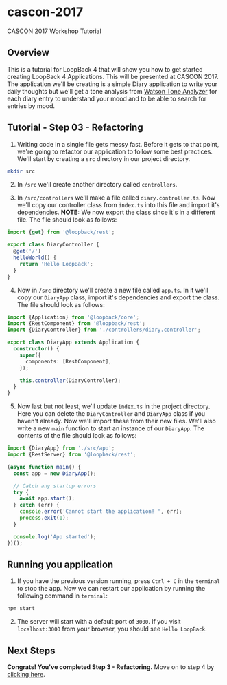 # cascon-2017
CASCON 2017 Workshop Tutorial

## Overview
This is a tutorial for LoopBack 4 that will show you how to get started creating LoopBack 4 Applications. This will be presented at CASCON 2017. The application we'll be creating is a simple Diary application to write your daily thoughts but we'll get a tone analysis from [Watson Tone Analyzer](https://www.ibm.com/watson/services/tone-analyzer/) for each diary entry to understand your mood and to be able to search for entries by mood.

## Tutorial - Step 03 - Refactoring
1. Writing code in a single file gets messy fast. Before it gets to that point, we're going to refactor our application to follow some best practices. We'll start by creating a `src` directory in our project directory.

```sh
mkdir src
```

2. In `/src` we'll create another directory called `controllers`.

3. In `/src/controllers` we'll make a file called `diary.controller.ts`. Now we'll copy our controller class from `index.ts` into this file and import it's dependencies. __NOTE:__ We now export the class since it's in a different file. The file should look as follows:

```ts
import {get} from '@loopback/rest';

export class DiaryController {
  @get('/')
  helloWorld() {
    return 'Hello LoopBack';
  }
}
```

4. Now in `/src` directory we'll create a new file called `app.ts`. In it we'll copy our `DiaryApp` class, import it's dependencies and export the class. The file should look as follows:

```ts
import {Application} from '@loopback/core';
import {RestComponent} from '@loopback/rest';
import {DiaryController} from './controllers/diary.controller';

export class DiaryApp extends Application {
  constructor() {
    super({
      components: [RestComponent],
    });

    this.controller(DiaryController);
  }
}
```

5. Now last but not least, we'll update `index.ts` in the project directory. Here you can delete the `DiaryController` and `DiaryApp` class if you haven't already. Now we'll import these from their new files. We'll also write a new `main` function to start an instance of our `DiaryApp`. The contents of the file should look as follows:

```ts
import {DiaryApp} from './src/app';
import {RestServer} from '@loopback/rest';

(async function main() {
  const app = new DiaryApp();

  // Catch any startup errors
  try {
  	await app.start();
  } catch (err) {
  	console.error('Cannot start the application! ', err);
    process.exit(1);
  }

  console.log('App started');
})();
```

## Running you application
1. If you have the previous version running, press `Ctrl + C` in the `terminal` to stop the app. Now we can restart our application by running the following command in `terminal`:

```sh
npm start
```

2. The server will start with a default port of `3000`. If you visit `localhost:3000` from your browser, you should see `Hello LoopBack`.

## Next Steps
__Congrats! You've completed Step 3 - Refactoring.__ Move on to step 4 by [clicking here](https://github.com/virkt25/cascon-2017/tree/step-04).
